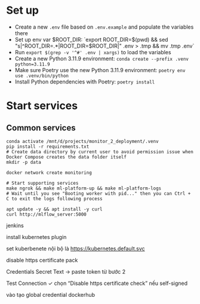 # Set up
- Create a new `.env` file based on `.env.example` and populate the variables there
- Set up env var $ROOT_DIR: `export ROOT_DIR=$(pwd) && sed "s|^ROOT_DIR=.*|ROOT_DIR=$ROOT_DIR|" .env > .tmp && mv .tmp .env`
- Run `export $(grep -v '^#' .env | xargs)` to load the variables
- Create a new Python 3.11.9 environment: `conda create --prefix .venv python=3.11.9`
- Make sure Poetry use the new Python 3.11.9 environment: `poetry env use .venv/bin/python`
- Install Python dependencies with Poetry: `poetry install`

# Start services
## Common services
```shell
conda activate /mnt/d/projects/monitor_2_deployment/.venv
pip install -r requirements.txt
# Create data directory by current user to avoid permission issue when Docker Compose creates the data folder itself
mkdir -p data

docker network create monitoring

# Start supporting services
make ngrok && make ml-platform-up && make ml-platform-logs
# Wait until you see "Booting worker with pid..." then you can Ctrl + C to exit the logs following process

apt update -y && apt install -y curl
curl http://mlflow_server:5000
```

jenkins

install kubernetes plugin

set kuberbenete nội bộ là https://kubernetes.default.svc

disable https certificate pack

Credentials
Secret Text → paste token từ bước 2

Test Connection
✓ chọn “Disable https certificate check” nếu self-signed

vào tạo global credential dockerhub